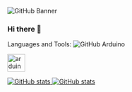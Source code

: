 ![GitHub Banner](https://wallpapercave.com/wp/wp6222547.png)

### Hi there 👋

Languages and Tools:
![GitHub Arduino](https://cdn.worldvectorlogo.com/logos/arduino-1.svg)
<p align="left"> <a href="https://www.arduino.cc/" target="_blank" rel="noreferrer"> <img src="https://cdn.worldvectorlogo.com/logos/arduino-1.svg" alt="arduino" width="40" height="40"/>

![GitHub stats](https://github-readme-stats.vercel.app/api/top-langs?username=Ricky-bruh&show_icons=true&locale=en&layout=compact&theme=tokyonight)
![GitHub stats](https://github-readme-stats.vercel.app/api?username=Ricky-bruh&show_icons=true&locale=en&theme=tokyonight)


<!--
**Ricky-bruh/Ricky-bruh** is a ✨ _special_ ✨ repository because its `README.md` (this file) appears on your GitHub profile.

Here are some ideas to get you started:

- 🔭 I’m currently working on ...
- 🌱 I’m currently learning ...
- 👯 I’m looking to collaborate on ...
- 🤔 I’m looking for help with ...
- 💬 Ask me about ...
- 📫 How to reach me: ...
- 😄 Pronouns: ...
- ⚡ Fun fact: ...
-->
